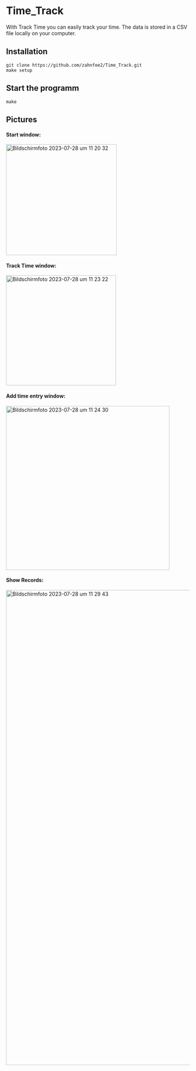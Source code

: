 # Time_Track
With Track Time you can easily track your time. The data is stored in a CSV file locally on your computer.

## Installation
```
git clone https://github.com/zahnfee2/Time_Track.git
make setup
```

## Start the programm
```
make
```

## Pictures 
#### Start window:
<img width="303" alt="Bildschirm­foto 2023-07-28 um 11 20 32" src="https://github.com/zahnfee2/Time_Track/assets/45463442/fb96fc8a-7d8e-4c24-bba2-c3b2433265c1">

#### Track Time window:
<img width="301" alt="Bildschirm­foto 2023-07-28 um 11 23 22" src="https://github.com/zahnfee2/Time_Track/assets/45463442/8ef8bfab-734d-420d-8bd1-7af79629ede5">

#### Add time entry window:
<img width="448" alt="Bildschirm­foto 2023-07-28 um 11 24 30" src="https://github.com/zahnfee2/Time_Track/assets/45463442/9089ec92-8a09-4eed-9d58-d18b5753afdf">

#### Show Records: 
<img width="1298" alt="Bildschirm­foto 2023-07-28 um 11 29 43" src="https://github.com/zahnfee2/Time_Track/assets/45463442/d120fb91-f953-4598-8194-8967f359c5e7">

